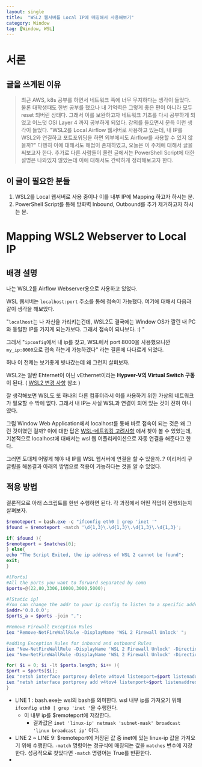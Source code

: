 ```yaml
---
layout: single
title:  "WSL2 웹서버를 Local IP에 매칭해서 사용해보기"
category: Window
tag: [Window, WSL]
---
```


# 서론
## 글을 쓰게된 이유
> 최근 AWS, k8s 공부를 하면서 네트워크 쪽에 너무 무지하다는 생각이 들었다. 물론 대학생때도 한번 공부를 했으나 내 기억력은 그렇게 좋은 편이 아니라 모두 reset 되버린 상태다. 그래서 이를 보완하고자 네트워크 기초를 다시 공부하게 되었고 어느덧 OSI Layer 4 까지 공부하게 되었다. 
> 강의를 들으면서 문득 이런 생각이 들었다. 
> "WSL2를 Local Airflow 웹서버로 사용하고 있는데, 내 IP를 WSL2와 연결하고 포트포워딩을 하면 외부에서도 Airflow를 사용할 수 있지 않을까?" 
> 다행히 이에 대해서도 해법이 존재하였고, 오늘은 이 주제에 대해서 글을 써보고자 한다.
> 추가로 다른 사람들이 올린 글에서는 PowerShell Script에 대한 설명은 나와있지 않았는데 이에 대해서도 간략하게 정리해보고자 한다.


## 이 글이 필요한 분들
1. WSL2를 Local 웹서버로 사용 중이나 이를 내부 IP에 Mapping 하고자 하시는 분.
2. PowerShell Script를 통해 방화벽 Inbound, Outbound를 추가 제거하고자 하시는 분.


# Mapping WSL2 Webserver to Local IP
## 배경 설명
나는 WSL2를 Airflow Webserver용으로 사용하고 있었다. 

WSL 웹서버는 `localhost:port` 주소를 통해 접속이 가능했다. 여기에 대해서 다음과 같이 생각을 해보았다. 

"`localhost`는 나 자신을 가리키는건데, WSL2도 결국에는 Window OS가 깔린 내 PC와 동일한 IP를 가지게 되는가보다. 그래서 접속이 되나보다. :) "

그래서 "`ipconfig`에서 내 ip를 찾고, WSL에서 port 8000을 사용했으니깐 `my_ip:8000`으로 접속 하는게 가능하겠다" 라는 결론에 다다르게 되었다.

허나 이 전제는 보기좋게 빗나갔는데 왜 그런지 살펴보자.

WSL2는 일반 Ehternet이 아닌 vEthernet이라는 **Hypver-V의 Virtual Switch 구동**이 된다. ( [WSL2 변경 사항](https://docs.microsoft.com/ko-kr/windows/wsl/compare-versions) 참조 )

잘 생각해보면 WSL도 또 하나의 다른 컴퓨터라서 이를 사용하기 위한 가상의 네트워크가 필요할 수 밖에 없다. 그래서 내 IP는 사실 WSL과 연결이 되어 있는 것이 전혀 아니였다.

그럼 Window Web Application에서 localhost를 통해 바로 접속이 되는 것은 왜 그런 것이였던 걸까? 
이에 대한 답은
[WSL-네트워킹 고려사항](https://docs.microsoft.com/ko-kr/windows/wsl/networking) 에서 찾아 볼 수 있었는데, 기본적으로 localhost에 대해서는 wsl 웹 어플리케이션으로 자동 연결을 해준다고 한다.

그러면 도대체 어떻게 해야 내 IP를 WSL 웹서버에 연결을 할 수 있을까..? 이리저리 구글링을 해본결과 아래의 방법으로 적용이 가능하다는 것을 알 수 있었다.



## 적용 방법
결론적으로 아래 스크립트를 한번 수행하면 된다. 각 과정에서 어떤 작업이 진행되는지 살펴보자.


```powershell
$remoteport = bash.exe -c "ifconfig eth0 | grep 'inet '"
$found = $remoteport -match '\d{1,3}\.\d{1,3}\.\d{1,3}\.\d{1,3}';

if( $found ){
$remoteport = $matches[0];
} else{
echo "The Script Exited, the ip address of WSL 2 cannot be found";
exit;
}

#[Ports]
#All the ports you want to forward separated by coma
$ports=@(22,80,3306,10000,3000,5000);

#[Static ip]
#You can change the addr to your ip config to listen to a specific address
$addr='0.0.0.0';
$ports_a = $ports -join ",";

#Remove Firewall Exception Rules
iex "Remove-NetFireWallRule -DisplayName 'WSL 2 Firewall Unlock' ";

#adding Exception Rules for inbound and outbound Rules
iex "New-NetFireWallRule -DisplayName 'WSL 2 Firewall Unlock' -Direction Outbound -LocalPort $ports_a -Action Allow -Protocol TCP";
iex "New-NetFireWallRule -DisplayName 'WSL 2 Firewall Unlock' -Direction Inbound -LocalPort $ports_a -Action Allow -Protocol TCP";

for( $i = 0; $i -lt $ports.length; $i++ ){
$port = $ports[$i];
iex "netsh interface portproxy delete v4tov4 listenport=$port listenaddress=$addr";
iex "netsh interface portproxy add v4tov4 listenport=$port listenaddress=$addr connectport=$port connectaddress=$remoteport";
}
```

- LINE 1 : bash.exe는 wsl의 bash를 의미한다. wsl 내부 ip를 가져오기 위해 `ifconfig eth0 | grep 'inet '`을 수행한다.
  - 이 내부 ip를 $remoteport에 저장한다. 
    - 결과값은 `inet 'linux-ip' netmask 'subnet-mask' broadcast 'linux broadcast ip'` 이다.
- LINE 2 ~ LINE 9: $remoteport에 저장된 값 중 inet에 있는 linux-ip 값을 가져오기 위해 수행한다. `-match` 명령어는 정규식에 매칭되는 값을 `matches` 변수에 저장한다. 성공적으로 찾았다면 `-match` 명령어는 True를 반환한다.
- 
